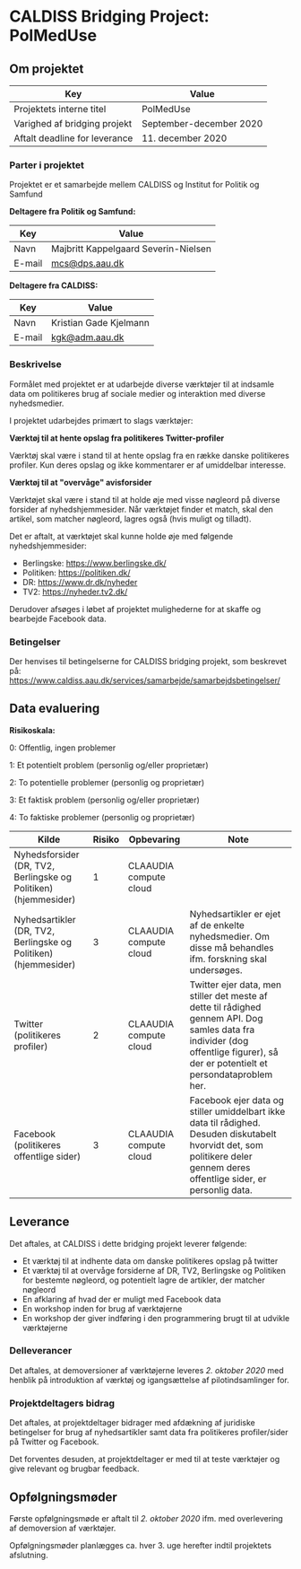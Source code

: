 # CALDISS Bridging Project: PolMedUse



## Om projektet

| Key                           | Value                   |
| ----------------------------- | ----------------------- |
| Projektets interne titel      | PolMedUse               |
| Varighed af bridging projekt  | September-december 2020 |
| Aftalt deadline for leverance | 11. december 2020       |

### Parter i projektet

Projektet er et samarbejde mellem CALDISS og Institut for Politik og Samfund

**Deltagere fra Politik og Samfund:**

| Key      | Value                                |
| -------- | ------------------------------------ |
| Navn     | Majbritt Kappelgaard Severin-Nielsen |
| E-mail   | <mcs@dps.aau.dk>                     |

**Deltagere fra CALDISS:**

| Key    | Value                  |
| ------ | ---------------------- |
| Navn   | Kristian Gade Kjelmann |
| E-mail | <kgk@adm.aau.dk>       |

### Beskrivelse

Formålet med projektet er at udarbejde diverse værktøjer til at indsamle data om politikeres brug af sociale medier og interaktion med diverse nyhedsmedier.

I projektet udarbejdes primært to slags værktøjer:

**Værktøj til at hente opslag fra politikeres Twitter-profiler**

Værktøj skal være i stand til at hente opslag fra en række danske politikeres profiler. Kun deres opslag og ikke kommentarer er af umiddelbar interesse.

**Værktøj til at "overvåge" avisforsider**

Værktøjet skal være i stand til at holde øje med visse nøgleord på diverse forsider af nyhedshjemmesider. Når værktøjet finder et match, skal den artikel, som matcher nøgleord, lagres også (hvis muligt og tilladt).

Det er aftalt, at værktøjet skal kunne holde øje med følgende nyhedshjemmesider:

- Berlingske: https://www.berlingske.dk/
- Politiken: https://politiken.dk/
- DR: https://www.dr.dk/nyheder
- TV2: https://nyheder.tv2.dk/



Derudover afsøges i løbet af projektet mulighederne for at skaffe og bearbejde Facebook data.

### Betingelser

Der henvises til betingelserne for CALDISS bridging projekt, som beskrevet på: https://www.caldiss.aau.dk/services/samarbejde/samarbejdsbetingelser/



## Data evaluering

**Risikoskala:**

0: Offentlig, ingen problemer

1: Et potentielt problem (personlig og/eller proprietær)

2: To potentielle problemer (personlig og proprietær)

3: Et faktisk problem (personlig og/eller proprietær)

4: To faktiske problemer (personlig og proprietær)

| Kilde                                                        | Risiko | Opbevaring             | Note                                                         |
| ------------------------------------------------------------ | ------ | ---------------------- | ------------------------------------------------------------ |
| Nyhedsforsider (DR, TV2, Berlingske og Politiken)(hjemmesider) | 1      | CLAAUDIA compute cloud |                                                              |
| Nyhedsartikler (DR, TV2, Berlingske og Politiken) (hjemmesider) | 3      | CLAAUDIA compute cloud | Nyhedsartikler er ejet af de enkelte nyhedsmedier. Om disse må behandles ifm. forskning skal undersøges. |
| Twitter (politikeres profiler)                               | 2      | CLAAUDIA compute cloud | Twitter ejer data, men stiller det meste af dette til rådighed gennem API. Dog samles data fra individer (dog offentlige figurer), så der er potentielt et persondataproblem her. |
| Facebook (politikeres offentlige sider)                      | 3      | CLAAUDIA compute cloud | Facebook ejer data og stiller umiddelbart ikke data til rådighed. Desuden diskutabelt hvorvidt det, som politikere deler gennem deres offentlige sider, er personlig data. |



## Leverance

Det aftales, at CALDISS i dette bridging projekt leverer følgende:

- Et værktøj til at indhente data om danske politikeres opslag på twitter
- Et værktøj til at overvåge forsiderne af DR, TV2, Berlingske og Politiken for bestemte nøgleord, og potentielt lagre de artikler, der matcher nøgleord
- En afklaring af hvad der er muligt med Facebook data
- En workshop inden for brug af værktøjerne
- En workshop der giver indføring i den programmering brugt til at udvikle værktøjerne



### Delleverancer

Det aftales, at demoversioner af værktøjerne leveres *2. oktober 2020* med henblik på introduktion af værktøj og igangsættelse af pilotindsamlinger for.



### Projektdeltagers bidrag

Det aftales, at projektdeltager bidrager med afdækning af juridiske betingelser for brug af nyhedsartikler samt data fra politikeres profiler/sider på Twitter og Facebook.

Det forventes desuden, at projektdeltager er med til at teste værktøjer og give relevant og brugbar feedback.



## Opfølgningsmøder

Første opfølgningsmøde er aftalt til *2. oktober 2020* ifm. med overlevering af demoversion af værktøjer.

Opfølgningsmøder planlægges ca. hver 3. uge herefter indtil projektets afslutning.